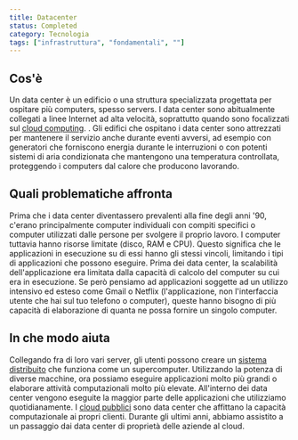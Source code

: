 ```yaml
---
title: Datacenter
status: Completed
category: Tecnologia
tags: ["infrastruttura", "fondamentali", ""]
---
```


## Cos'è

Un data center è un edificio o una struttura specializzata progettata per ospitare più computers, spesso servers.
I data center sono abitualmente collegati a linee Internet ad alta velocità, soprattutto quando sono focalizzati sul [cloud computing](/it/cloud-computing/). . 
Gli edifici che ospitano i data center sono attrezzati per mantenere il servizio anche durante eventi avversi, ad esempio con generatori che forniscono energia durante le interruzioni o con potenti sistemi di aria condizionata che mantengono una temperatura controllata, proteggendo i computers dal calore che producono lavorando.

## Quali problematiche affronta

Prima che i data center diventassero prevalenti alla fine degli anni '90, c'erano principalmente computer individuali con compiti specifici o computer utilizzati dalle persone per svolgere il proprio lavoro.
I computer tuttavia hanno risorse limitate (disco, RAM e CPU). Questo significa che le applicazioni in esecuzione su di essi hanno gli stessi vincoli, limitando i tipi di applicazioni che possono eseguire.
Prima dei data center, la scalabilità dell'applicazione era limitata dalla capacità di calcolo del computer su cui era in esecuzione. 
Se però pensiamo ad applicazioni soggette ad un utilizzo intensivo ed esteso come Gmail o Netflix (l'applicazione, non l'interfaccia utente che hai sul tuo telefono o computer),
queste hanno bisogno di più capacità di elaborazione di quanta ne possa fornire un singolo computer.

## In che modo aiuta

Collegando fra di loro vari server, gli utenti possono creare un [sistema distribuito](/it/distributed-systems/) che funziona come un supercomputer. 
Utilizzando la potenza di diverse macchine, ora possiamo eseguire applicazioni molto più grandi o elaborare attività computazionali molto più elevate. 
All'interno dei data center vengono eseguite la maggior parte delle applicazioni che utilizziamo quotidianamente.
I [cloud pubblici](it/cloud-computing) sono data center che affittano la capacità computazionale ai propri clienti. 
Durante gli ultimi anni, abbiamo assistito a un passaggio dai data center di proprietà delle aziende al cloud.